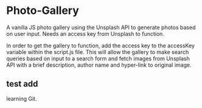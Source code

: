 # Photo-Gallery

A vanilla JS photo gallery using the Unsplash API
to generate photos based on user input.
Needs an access key from Unsplash to function.

In order to get the gallery to function, add the access key to the accessKey variable within the script.js file.
This will allow the gallery to make search queries based on input to a search form and fetch images from Unsplash API with a brief description,
author name and hyper-link to original image.

## test add

learning Git.
